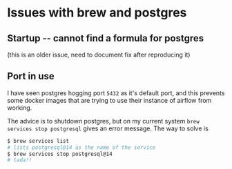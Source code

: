 # Issues with brew and postgres

## Startup -- cannot find a formula for postgres

(this is an older issue, need to document fix after reproducing it)

## Port in use

I have seen postgres hogging port `5432` as it's default port, and this prevents some docker images that are trying to use their instance of airflow from working.

The advice is to shutdown postgres, but on my current system `brew services stop postgresql` gives an error message.
The way to solve is 
```bash
$ brew services list
# lists postgresql@14 as the name of the service
$ brew services stop postgresql@14
# tada!!
```
